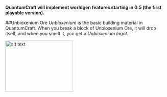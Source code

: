 **QuantumCraft will implement worldgen features starting in 0.5 (the first playable version).**

##Unbioxenium Ore
*Unbioxenium* is the basic building material in QuantumCraft. When you break a block of Unbioxenium Ore, it will drop itself, and when you smelt it, you get a *Unbioxenium Ingot*.

<img src="../../img/blocks/Unbioxenium_ore.png" width="212" height="160" alt="alt text" class="pull-right" style="margin-bottom:20px;">